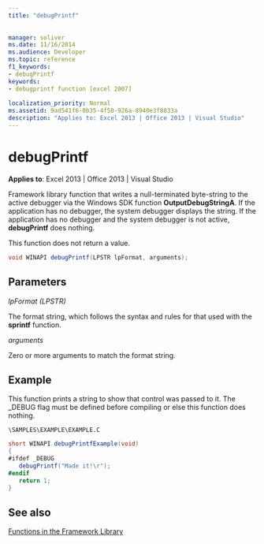 ```yaml
---
title: "debugPrintf"
 
 
manager: soliver
ms.date: 11/16/2014
ms.audience: Developer
ms.topic: reference
f1_keywords:
- debugPrintf
keywords:
- debugprintf function [excel 2007]
 
localization_priority: Normal
ms.assetid: 9ad541f6-0b35-4f50-926a-8940e3f8033a
description: "Applies to: Excel 2013 | Office 2013 | Visual Studio"
---
```


# debugPrintf

**Applies to**: Excel 2013 | Office 2013 | Visual Studio 
  
Framework library function that writes a null-terminated byte-string to the active debugger via the Windows SDK function **OutputDebugStringA**. If the application has no debugger, the system debugger displays the string. If the application has no debugger and the system debugger is not active, **debugPrintf** does nothing. 
  
This function does not return a value.
  
```cs
void WINAPI debugPrintf(LPSTR lpFormat, arguments);
```

## Parameters

 _lpFormat (LPSTR)_
  
The format string, which follows the syntax and rules for that used with the **sprintf** function. 
  
 _arguments_
  
Zero or more arguments to match the format string.
  
## Example

This function prints a string to show that control was passed to it. The _DEBUG flag must be defined before compiling or else this function does nothing.
  
 `\SAMPLES\EXAMPLE\EXAMPLE.C`
  
```cs
short WINAPI debugPrintfExample(void)
{
#ifdef _DEBUG
   debugPrintf("Made it!\r");
#endif
   return 1;
}

```

## See also



[Functions in the Framework Library](functions-in-the-framework-library.md)


